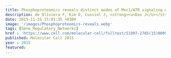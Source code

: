 ```yaml
---
title: Phosphoproteomics reveals distinct modes of Mec1/ATR signaling during DNA replication
description: de Oliviera F, Kim D, Cussiol J, <strong><u>Das J</u></strong>, Jeong M, Doerfler L, Schmidt K, Yu H, Smolka M
date: 2015-11-25 15:01:35 +0300
image: '/images/Phosphoproteomics-reveals.webp'
tags: [Gene_Regulatory_Networks]
href : 'https://www.cell.com/molecular-cell/fulltext/S1097-2765(15)00092-1?_returnURL=https%3A%2F%2Flinkinghub.elsevier.com%2Fretrieve%2Fpii%2FS1097276515000921%3Fshowall%3Dtrue'
published: Molecular Cell 2015
year : 2015
featured:
---
```

